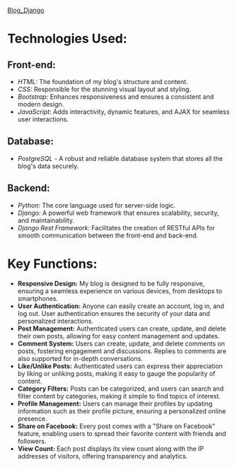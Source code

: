 [Blog_Django](https://ghughuni.pythonanywhere.com/)

# Technologies Used:
## Front-end:
- *HTML:* The foundation of my blog's structure and content.
- *CSS:* Responsible for the stunning visual layout and styling.
- *Bootstrap:* Enhances responsiveness and ensures a consistent and modern design.
- *JavaScript:* Adds interactivity, dynamic features, and AJAX for seamless user interactions.

## Database:
- *PostgreSQL* - A robust and reliable database system that stores all the blog's data securely.

## Backend:
- *Python:* The core language used for server-side logic.
- *Django:* A powerful web framework that ensures scalability, security, and maintainability.
- *Django Rest Framework:* Facilitates the creation of RESTful APIs for smooth communication between the front-end and back-end.

# Key Functions:
- **Responsive Design:** My blog is designed to be fully responsive, ensuring a seamless experience on various devices, from desktops to smartphones.
- **User Authentication:** Anyone can easily create an account, log in, and log out. User authentication ensures the security of your data and personalized interactions.
- **Post Management:** Authenticated users can create, update, and delete their own posts, allowing for easy content management and updates.
- **Comment System:** Users can create, update, and delete comments on posts, fostering engagement and discussions. Replies to comments are also supported for in-depth conversations.
- **Like/Unlike Posts:** Authenticated users can express their appreciation by liking or unliking posts, making it easy to gauge the popularity of content.
- **Category Filters:** Posts can be categorized, and users can search and filter content by categories, making it simple to find topics of interest.
- **Profile Management:** Users can manage their profiles by updating information such as their profile picture, ensuring a personalized online presence.
- **Share on Facebook:** Every post comes with a "Share on Facebook" feature, enabling users to spread their favorite content with friends and followers.
- **View Count:** Each post displays its view count along with the IP addresses of visitors, offering transparency and analytics.
